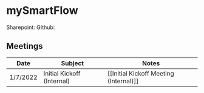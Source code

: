 # mySmartFlow

Sharepoint: 
GIthub:

## Meetings
| Date     | Subject                    | Notes         |
| -------- | -------------------------- | ------------- |
| 1/7/2022 | Initial Kickoff (Internal) | [[Initial Kickoff Meeting (Internal)]] |

